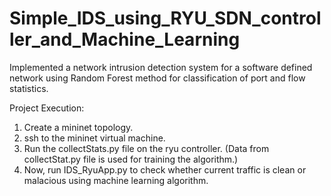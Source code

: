 # Simple_IDS_using_RYU_SDN_controller_and_Machine_Learning
Implemented a network intrusion detection system for a software defined network using Random Forest method for classification of port and flow statistics.

Project Execution:


1. Create a mininet topology.
2. ssh to the mininet virtual machine.
3. Run the collectStats.py file on the ryu controller.
(Data from collectStat.py file is used for training the algorithm.)
4. Now, run IDS_RyuApp.py to check whether current traffic is clean or malacious using machine learning algorithm.
